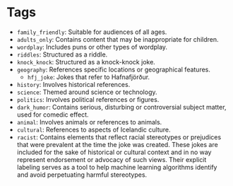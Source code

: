 # Tags
- `family_friendly`: Suitable for audiences of all ages.
- `adults_only`: Contains content that may be inappropriate for children.
- `wordplay`: Includes puns or other types of wordplay.
- `riddles`: Structured as a riddle.
- `knock_knock`: Structured as a knock-knock joke.
- `geography`: References specific locations or geographical features.
  - `hfj_joke`: Jokes that refer to Hafnafjörður.
- `history`: Involves historical references.
- `science`: Themed around science or technology.
- `politics`: Involves political references or figures.
- `dark_humor`: Contains serious, disturbing or controversial subject matter, used for comedic effect.
- `animal`: Involves animals or references to animals.
- `cultural`: References to aspects of Icelandic culture.
- `racist`: Contains elements that reflect racial stereotypes or prejudices that were prevalent at the time the joke was created. These jokes are included for the sake of historical or cultural context and in no way represent endorsement or advocacy of such views. Their explicit labeling serves as a tool to help machine learning algorithms identify and avoid perpetuating harmful stereotypes.
